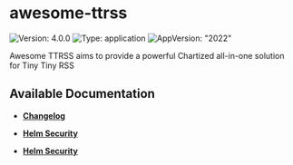 # awesome-ttrss

![Version: 4.0.0](https://img.shields.io/badge/Version-4.0.0-informational?style=flat-square) ![Type: application](https://img.shields.io/badge/Type-application-informational?style=flat-square) ![AppVersion: "2022"](https://img.shields.io/badge/AppVersion-"2022"-informational?style=flat-square)

Awesome TTRSS aims to provide a powerful Chartized all-in-one solution for Tiny Tiny RSS

## Available Documentation

- [**Changelog**](CHANGELOG)

- [**Helm Security**](container-security)

- [**Helm Security**](helm-security)

